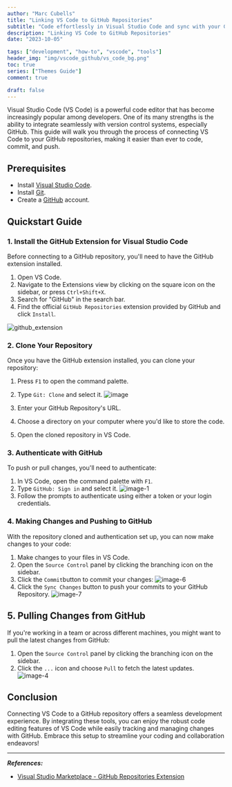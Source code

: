 ```yaml
---
author: "Marc Cubells"
title: "Linking VS Code to GitHub Repositories"
subtitle: "Code effortlessly in Visual Studio Code and sync with your GitHub Repositories"
description: "Linking VS Code to GitHub Repositories"
date: "2023-10-05"

tags: ["development", "how-to", "vscode", "tools"]
header_img: "img/vscode_github/vs_code_bg.png"
toc: true
series: ["Themes Guide"]
comment: true

draft: false
---
```


Visual Studio Code (VS Code) is a powerful code editor that has become increasingly popular among developers. One of its many strengths is the ability to integrate seamlessly with version control systems, especially GitHub. This guide will walk you through the process of connecting VS Code to your GitHub repositories, making it easier than ever to code, commit, and push.

## Prerequisites

- Install [Visual Studio Code](https://code.visualstudio.com/).
- Install [Git](https://git-scm.com/).
- Create a [GitHub](https://github.com/) account.
  
## Quickstart Guide

### 1. Install the GitHub Extension for Visual Studio Code

Before connecting to a GitHub repository, you'll need to have the GitHub extension installed.

1. Open VS Code.
2. Navigate to the Extensions view by clicking on the square icon on the sidebar, or press `Ctrl+Shift+X`.
3. Search for "GitHub" in the search bar.
4. Find the official `GitHub Repositories` extension provided by GitHub and click `Install`.

![github_extension](github_extension.png)

### 2. Clone Your Repository

Once you have the GitHub extension installed, you can clone your repository:

1. Press `F1` to open the command palette.
2. Type `Git: Clone` and select it.
![image](image.png)

3. Enter your GitHub Repository's URL.
4. Choose a directory on your computer where you'd like to store the code.
5. Open the cloned repository in VS Code.

### 3. Authenticate with GitHub

To push or pull changes, you'll need to authenticate:

1. In VS Code, open the command palette with `F1`.
2. Type `GitHub: Sign in` and select it.
![image-1](image-1.png)
3. Follow the prompts to authenticate using either a token or your login credentials.

### 4. Making Changes and Pushing to GitHub

With the repository cloned and authentication set up, you can now make changes to your code:

1. Make changes to your files in VS Code.
2. Open the `Source Control` panel by clicking the branching icon on the sidebar.
3. Click the `Commit`button to commit your changes:
![image-6](image-6.png)
4. Click the `Sync Changes` button to push your commits to your GitHub Repository.
![image-7](image-7.png)

## 5. Pulling Changes from GitHub

If you're working in a team or across different machines, you might want to pull the latest changes from GitHub:

1. Open the `Source Control` panel by clicking the branching icon on the sidebar.
2. Click the `...` icon and choose `Pull` to fetch the latest updates.
![image-4](image-4.png)

## Conclusion

Connecting VS Code to a GitHub repository offers a seamless development experience. By integrating these tools, you can enjoy the robust code editing features of VS Code while easily tracking and managing changes with GitHub. Embrace this setup to streamline your coding and collaboration endeavors!

---

_**References:**_

- [Visual Studio Marketplace - GitHub Repositories Extension](https://marketplace.visualstudio.com/items?itemName=GitHub.remotehub)

